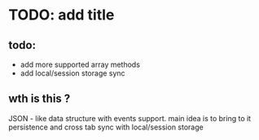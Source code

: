 # TODO: add title
## todo:
- add more supported array methods
- add local/session storage sync

## wth is this ?
JSON - like data structure with events support.
main idea is to bring to it persistence and cross tab sync with local/session storage